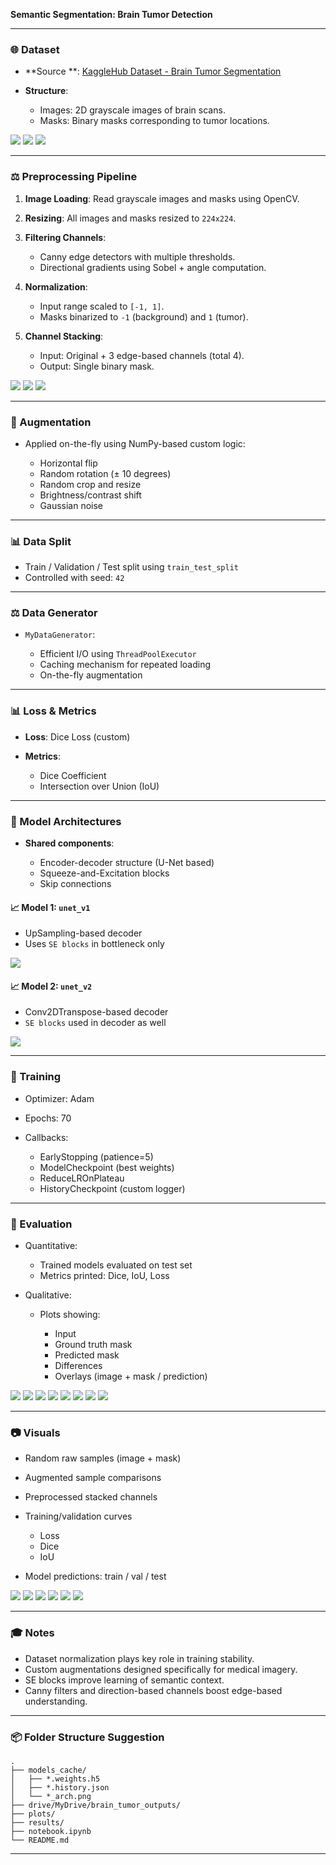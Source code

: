 **Semantic Segmentation: Brain Tumor Detection**

---

### 🌐 Dataset

* **Source
  **: [KaggleHub Dataset - Brain Tumor Segmentation](https://www.kaggle.com/datasets/nikhilroxtomar/brain-tumor-segmentation)
* **Structure**:

    * Images: 2D grayscale images of brain scans.
    * Masks: Binary masks corresponding to tumor locations.

![](assets/img_0.png)
![](assets/img_1.png)
![](assets/img_2.png)

---

### ⚖️ Preprocessing Pipeline

1. **Image Loading**: Read grayscale images and masks using OpenCV.
2. **Resizing**: All images and masks resized to `224x224`.
3. **Filtering Channels**:

    * Canny edge detectors with multiple thresholds.
    * Directional gradients using Sobel + angle computation.
4. **Normalization**:

    * Input range scaled to `[-1, 1]`.
    * Masks binarized to `-1` (background) and `1` (tumor).
5. **Channel Stacking**:

    * Input: Original + 3 edge-based channels (total 4).
    * Output: Single binary mask.

![](assets/img_3.png)
![](assets/img_4.png)
![](assets/img_5.png)

---

### 🔧 Augmentation

* Applied on-the-fly using NumPy-based custom logic:

    * Horizontal flip
    * Random rotation (± 10 degrees)
    * Random crop and resize
    * Brightness/contrast shift
    * Gaussian noise

---

### 📊 Data Split

* Train / Validation / Test split using `train_test_split`
* Controlled with seed: `42`

---

### ⚖️ Data Generator

* `MyDataGenerator`:

    * Efficient I/O using `ThreadPoolExecutor`
    * Caching mechanism for repeated loading
    * On-the-fly augmentation

---

### 📊 Loss & Metrics

* **Loss**: Dice Loss (custom)
* **Metrics**:

    * Dice Coefficient
    * Intersection over Union (IoU)

---

### 🧱 Model Architectures

* **Shared components**:

    * Encoder-decoder structure (U-Net based)
    * Squeeze-and-Excitation blocks
    * Skip connections

#### 📈 Model 1: `unet_v1`

* UpSampling-based decoder
* Uses `SE blocks` in bottleneck only

![](assets/img_6.png)

#### 📈 Model 2: `unet_v2`

* Conv2DTranspose-based decoder
* `SE blocks` used in decoder as well

![](assets/img_7.png)

---

### 🌟 Training

* Optimizer: Adam
* Epochs: 70
* Callbacks:

    * EarlyStopping (patience=5)
    * ModelCheckpoint (best weights)
    * ReduceLROnPlateau
    * HistoryCheckpoint (custom logger)

---

### 🎯 Evaluation

* Quantitative:

    * Trained models evaluated on test set
    * Metrics printed: Dice, IoU, Loss
* Qualitative:

    * Plots showing:

        * Input
        * Ground truth mask
        * Predicted mask
        * Differences
        * Overlays (image + mask / prediction)

![](assets/img_8.png)
![](assets/img_9.png)
![](assets/img_10.png)
![](assets/img_11.png)
![](assets/img_12.png)
![](assets/img_13.png)
![](assets/img_14.png)
![](assets/img_15.png)

---

### 📷 Visuals

* Random raw samples (image + mask)
* Augmented sample comparisons
* Preprocessed stacked channels
* Training/validation curves

    * Loss
    * Dice
    * IoU
* Model predictions: train / val / test

![](assets/img_16.png)
![](assets/img_17.png)
![](assets/img_18.png)
![](assets/img_19.png)
![](assets/img_20.png)
![](assets/img_21.png)


---

### 🎓 Notes

* Dataset normalization plays key role in training stability.
* Custom augmentations designed specifically for medical imagery.
* SE blocks improve learning of semantic context.
* Canny filters and direction-based channels boost edge-based understanding.

---

### 📦 Folder Structure Suggestion

```
.
├── models_cache/
│   ├── *.weights.h5
│   ├── *.history.json
│   └── *_arch.png
├── drive/MyDrive/brain_tumor_outputs/
├── plots/
├── results/
├── notebook.ipynb
└── README.md
```

---
